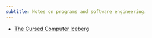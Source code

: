 ```yaml
---
subtitle: Notes on programs and software engineering.
---
```

- [The Cursed Computer Iceberg](https://suricrasia.online/iceberg/)